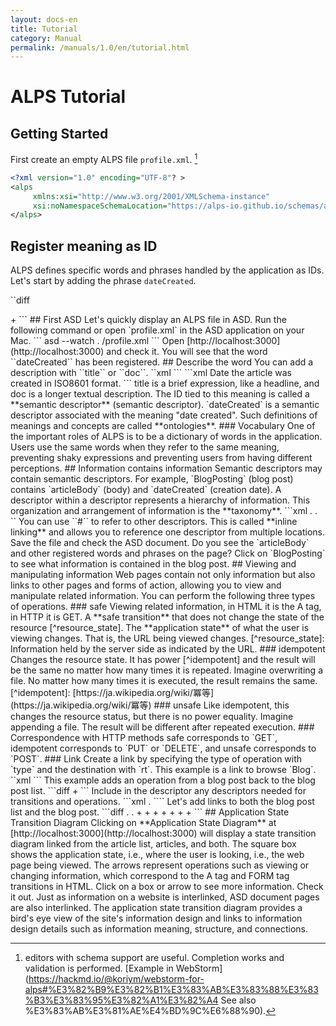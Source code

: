 ```yaml
---
layout: docs-en
title: Tutorial
category: Manual
permalink: /manuals/1.0/en/tutorial.html
---
```

# ALPS Tutorial

## Getting Started
First create an empty ALPS file `profile.xml`. [^webstorm]

```xml
<?xml version="1.0" encoding="UTF-8"? >
<alps
     xmlns:xsi="http://www.w3.org/2001/XMLSchema-instance"
     xsi:noNamespaceSchemaLocation="https://alps-io.github.io/schemas/alps.xsd">
</alps>
```


[^webstorm]: editors with schema support are useful. Completion works and validation is performed. [Example in WebStorm](https://hackmd.io/@koriym/webstorm-for-alps#%E3%82%B9%E3%82%B1%E3%83%AB%E3%83%88%E3%83%B3%E3%83%95%E3%82%A1%E3%82%A4 See also %E3%83%AB%E3%81%AE%E4%BD%9C%E6%88%90).


## Register meaning as ID

ALPS defines specific words and phrases handled by the application as IDs. Let's start by adding the phrase ``dateCreated``.

``diff
 <?xml version="1.0" encoding="UTF-8"? >
 <alps
        xmlns:xsi="http://www.w3.org/2001/XMLSchema-instance"
        xsi:noNamespaceSchemaLocation="https://alps-io.github.io/schemas/alps.xsd">
+ <descriptor id="dateCreated"/>
 </alps>
```

## First ASD

Let's quickly display an ALPS file in ASD. Run the following command or open `profile.xml` in the ASD application on your Mac.

```
asd --watch . /profile.xml 
```

Open [http://localhost:3000](http://localhost:3000) and check it. You will see that the word ``dateCreated`` has been registered.

## Describe the word

You can add a description with ``title`` or ``doc``.

``xml
<descriptor id="dateCreated" title="Creation date"/>
```

```xml
<descriptor id="dateCreated">
    <doc format="markdown">Date the article was created in ISO8601 format</doc>.
</descriptor>
```

title is a brief expression, like a headline, and doc is a longer textual description.

The ID tied to this meaning is called a **semantic descriptor** (semantic descriptor). `dateCreated` is a semantic descriptor associated with the meaning "date created". Such definitions of meanings and concepts are called **ontologies**.

### Vocabulary

One of the important roles of ALPS is to be a dictionary of words in the application. Users use the same words when they refer to the same meaning, preventing shaky expressions and preventing users from having different perceptions.

## Information contains information

Semantic descriptors may contain semantic descriptors.

For example, `BlogPosting` (blog post) contains `articleBody` (body) and `dateCreated` (creation date). A descriptor within a descriptor represents a hierarchy of information. This organization and arrangement of information is the **taxonomy**.


```xml
<alps
     xmlns:xsi="http://www.w3.org/2001/XMLSchema-instance"
     xsi:noNamespaceSchemaLocation="https://alps-io.github.io/schemas/alps.xsd">
     
    <! -- Ontology -->.
    <descriptor id="id" title="id"/>
    <descriptor id="articleBody" title="body"/>
    <descriptor id="dateCreated" title="Creation date"/>

    <! -- Taxonomy -->.
    <descriptor id="BlogPosting" title="Article" >
        <descriptor href="#id"/>
        <descriptor href="#dateCreated"/>
        <descriptor href="#articleBody"/>
    </descriptor>
    <descriptor id="Blog" title="Article List">
        <descriptor href="#BlogPosting"/>
    </descriptor>
</alps>
``

You can use ``#`` to refer to other descriptors. This is called **inline linking** and allows you to reference one descriptor from multiple locations.

Save the file and check the ASD document.
Do you see the `articleBody` and other registered words and phrases on the page? Click on `BlogPosting` to see what information is contained in the blog post.

## Viewing and manipulating information

Web pages contain not only information but also links to other pages and forms of action, allowing you to view and manipulate related information. You can perform the following three types of operations.

### safe

Viewing related information, in HTML it is the A tag, in HTTP it is GET. A **safe transition** that does not change the state of the resource [^resource_state]. The **application state** of what the user is viewing changes. That is, the URL being viewed changes.

[^resource_state]: Information held by the server side as indicated by the URL.

### idempotent

Changes the resource state. It has power [^idempotent] and the result will be the same no matter how many times it is repeated. Imagine overwriting a file. No matter how many times it is executed, the result remains the same.

[^idempotent]: [https://ja.wikipedia.org/wiki/冪等](https://ja.wikipedia.org/wiki/冪等)

### unsafe

Like idempotent, this changes the resource status, but there is no power equality. Imagine appending a file. The result will be different after repeated execution.

### Correspondence with HTTP methods

safe corresponds to `GET`, idempotent corresponds to `PUT` or `DELETE`, and unsafe corresponds to `POST`.


### Link

Create a link by specifying the type of operation with `type` and the destination with `rt`.
This example is a link to browse `Blog`.

``xml
<descriptor type="safe" id="goBlog" rt="#Blog" title="View list of blog posts" />
```

This example adds an operation from a blog post back to the blog post list.

```diff
 <descriptor id="BlogPosting" title="Articles">
     <descriptor href="#id"/>
     <descriptor href="#dateCreated"/>
     <descriptor href="#articleBody"/>
+ <descriptor id="goBlog" type="safe" rt="#Blog" title="View article list"/>
 </descriptor>
```

Include in the descriptor any descriptors needed for transitions and operations.

```xml
<descriptor id="goBlogPosting" type="safe" rt="#BlogPosting" title="View posts">
    <! -- ID required to view the post -->.
    <descriptor href="#id"/>
</descriptor>
````

Let's add links to both the blog post list and the blog post.

```diff
 <alps
      xmlns:xsi="http://www.w3.org/2001/XMLSchema-instance"
      xsi:noNamespaceSchemaLocation="https://alps-io.github.io/schemas/alps.xsd">
     
     <! -- Ontology -->.
     <descriptor id="id" title="id"/>
     <descriptor id="articleBody" title="body"/>
     <descriptor id="dateCreated" title="Creation date"/>

     <! -- Taxonomy -->.
     <descriptor id="Blog" title="Article List">
         <descriptor href="#BlogPosting"/>
+ <descriptor href="#goBlogPosting" />
     </descriptor>

     <descriptor id="BlogPosting" title="Posting" >
         <descriptor href="#id"/>
         <descriptor href="#dateCreated"/>
         <descriptor href="#articleBody"/>
+ <descriptor href="#goBlog" />
     </descriptor>

+ <! -- Choreography -->
+ <descriptor type="safe" id="goBlogPosting" rt="#BlogPosting" title="View Blog Posts">
+ <descriptor href="#id"/>
+ </descriptor>
+ <descriptor type="safe" id="goBlog" rt="#Blog" title="View a list of blog posts" />
 </alps>
```

## Application State Transition Diagram

Clicking on **Application State Diagram** at [http://localhost:3000](http://localhost:3000) will display a state transition diagram linked from the article list, articles, and both.
The square box shows the application state, i.e., where the user is looking, i.e., the web page being viewed.
The arrows represent operations such as viewing or changing information, which correspond to the A tag and FORM tag transitions in HTML.
Click on a box or arrow to see more information. Check it out.

Just as information on a website is interlinked, ASD document pages are also interlinked. The application state transition diagram provides a bird's eye view of the site's information design and links to information design details such as information meaning, structure, and connections.
